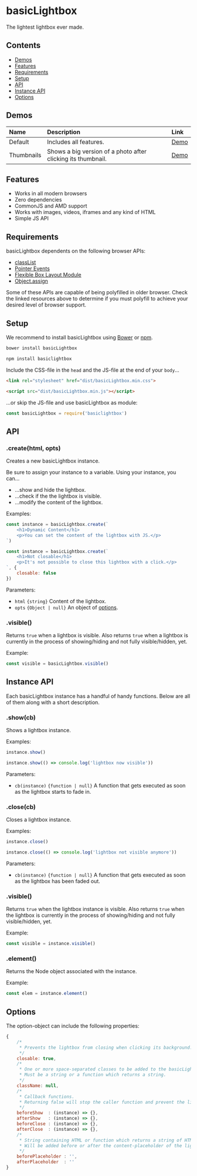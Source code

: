 # basicLightbox

The lightest lightbox ever made.

## Contents

- [Demos](#demos)
- [Features](#features)
- [Requirements](#requirements)
- [Setup](#setup)
- [API](#api)
- [Instance API](#instance-api)
- [Options](#options)

## Demos

| Name | Description | Link |
|:-----------|:------------|:------------|
| Default | Includes all features. | [Demo](http://codepen.io/electerious/pen/rLBvGz) |
| Thumbnails | Shows a big version of a photo after clicking its thumbnail. | [Demo](demos/thumbnails.html) |

## Features

- Works in all modern browsers
- Zero dependencies
- CommonJS and AMD support
- Works with images, videos, iframes and any kind of HTML
- Simple JS API

## Requirements

basicLightbox dependents on the following browser APIs:

- [classList](https://dom.spec.whatwg.org/#dom-element-classlist)
- [Pointer Events](https://www.w3.org/TR/pointerevents/)
- [Flexible Box Layout Module](https://www.w3.org/TR/css3-flexbox/)
- [Object.assign](http://www.ecma-international.org/ecma-262/6.0/#sec-object.assign)

Some of these APIs are capable of being polyfilled in older browser. Check the linked resources above to determine if you must polyfill to achieve your desired level of browser support.

## Setup

We recommend to install basicLightbox using [Bower](http://bower.io/) or [npm](https://npmjs.com).

```sh
bower install basicLightbox
```

```sh
npm install basiclightbox
```

Include the CSS-file in the `head` and the JS-file at the end of your `body`…

```html
<link rel="stylesheet" href="dist/basicLightbox.min.css">
```

```html
<script src="dist/basicLightbox.min.js"></script>
```

…or skip the JS-file and use basicLightbox as module:

```js
const basicLightbox = require('basiclightbox')
```

## API

### .create(html, opts)

Creates a new basicLightbox instance.

Be sure to assign your instance to a variable. Using your instance, you can…

* …show and hide the lightbox.
* …check if the the lightbox is visible.
* …modify the content of the lightbox.

Examples:

```js
const instance = basicLightbox.create(`
	<h1>Dynamic Content</h1>
	<p>You can set the content of the lightbox with JS.</p>
`)
```

```js
const instance = basicLightbox.create(`
	<h1>Not closable</h1>
	<p>It's not possible to close this lightbox with a click.</p>
`, {
	closable: false
})
```

Parameters:

- `html` `{string}` Content of the lightbox.
- `opts` `{Object | null}` An object of [options](#options).

### .visible()

Returns `true` when a lightbox is visible. Also returns `true` when a lightbox is currently in the process of showing/hiding and not fully visible/hidden, yet.

Example:

```js
const visible = basicLightbox.visible()
```

## Instance API

Each basicLightbox instance has a handful of handy functions. Below are all of them along with a short description.

### .show(cb)

Shows a lightbox instance.

Examples:

```js
instance.show()
```

```js
instance.show(() => console.log('lightbox now visible'))
```

Parameters:

- `cb(instance)` `{function | null}` A function that gets executed as soon as the lightbox starts to fade in.

### .close(cb)

Closes a lightbox instance.

Examples:

```js
instance.close()
```

```js
instance.close(() => console.log('lightbox not visible anymore'))
```

Parameters:

- `cb(instance)` `{function | null}` A function that gets executed as soon as the lightbox has been faded out.

### .visible()

Returns `true` when the lightbox instance is visible. Also returns `true` when the lightbox is currently in the process of showing/hiding and not fully visible/hidden, yet.

Example:

```js
const visible = instance.visible()
```

### .element()

Returns the Node object associated with the instance.

Example:

```js
const elem = instance.element()
```

## Options

The option-object can include the following properties:

```js
{
	/*
	 * Prevents the lightbox from closing when clicking its background.
	 */
	closable: true,
	/*
	 * One or more space-separated classes to be added to the basicLightbox element.
	 * Must be a string or a function which returns a string.
	 */
	className: null,
	/*
	 * Callback functions.
	 * Returning false will stop the caller function and prevent the lightbox from showing or closing.
	 */
	beforeShow  : (instance) => {},
	afterShow   : (instance) => {},
	beforeClose : (instance) => {},
	afterClose  : (instance) => {},
	/*
	 * String containing HTML or function which returns a string of HTML.
	 * Will be added before or after the content-placeholder of the lightbox.
	 */
	beforePlaceholder : '',
	afterPlaceholder  : ''
}
```